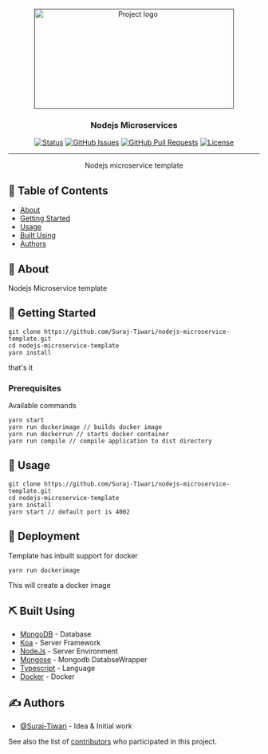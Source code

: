 <p align="center">
  <a href="" rel="noopener">
 <img width=400px height=200px src="https://upload.wikimedia.org/wikipedia/commons/d/d9/Node.js_logo.svg" alt="Project logo"></a>
</p>

<h3 align="center">Nodejs Microservices</h3>

<div align="center">

[![Status](https://img.shields.io/badge/status-active-success.svg)]()
[![GitHub Issues](https://img.shields.io/github/issues/kylelobo/The-Documentation-Compendium.svg)](https://github.com/Suraj-Tiwari/nodejs-microservice-template/issues)
[![GitHub Pull Requests](https://img.shields.io/github/issues-pr/kylelobo/The-Documentation-Compendium.svg)](https://github.com/Suraj-Tiwari/nodejs-microservice-template/pulls)
[![License](https://img.shields.io/badge/license-MIT-blue.svg)](/LICENSE)

</div>

---

<p align="center"> Nodejs microservice template
    <br> 
</p>

## 📝 Table of Contents

- [About](#about)
- [Getting Started](#getting_started)
- [Usage](#usage)
- [Built Using](#built_using)
- [Authors](#authors)

## 🧐 About <a name = "about"></a>

Nodejs Microservice template

## 🏁 Getting Started <a name = "getting_started"></a>

```
git clone https://github.com/Suraj-Tiwari/nodejs-microservice-template.git
cd nodejs-microservice-template
yarn install
```

that's it

### Prerequisites

Available commands

```
yarn start
yarn run dockerimage // builds docker image
yarn run dockerrun // starts docker container
yarn run compile // compile application to dist directory

```

## 🎈 Usage <a name="usage"></a>

```
git clone https://github.com/Suraj-Tiwari/nodejs-microservice-template.git
cd nodejs-microservice-template
yarn install
yarn start // default port is 4002
```

## 🚀 Deployment <a name = "deployment"></a>

Template has inbuilt support for docker

```
yarn run dockerimage
```

This will create a docker image

## ⛏️ Built Using <a name = "built_using"></a>

- [MongoDB](https://www.mongodb.com/) - Database
- [Koa](https://koajs.com/) - Server Framework
- [NodeJs](https://nodejs.org/en/) - Server Environment
- [Mongose](https://mongoosejs.com/) - Mongodb DatabseWrapper
- [Typescript](https://www.typescriptlang.org/) - Language
- [Docker](https://www.docker.com/) - Docker

## ✍️ Authors <a name = "authors"></a>

- [@Suraj-Tiwari](https://github.com/Suraj-Tiwari) - Idea & Initial work

See also the list of [contributors](https://github.com/Suraj-Tiwari/nodejs-microservice-template/graphs/contributors) who participated in this project.

